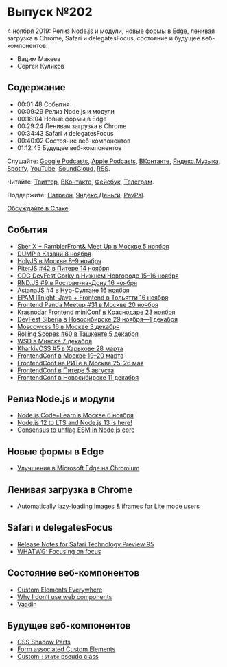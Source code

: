 # Выпуск №202

4 ноября 2019: Релиз Node.js и модули, новые формы в Edge, ленивая загрузка в Chrome, Safari и delegatesFocus, состояние и будущее веб-компонентов.

- Вадим Макеев
- Сергей Куликов

## Содержание

- 00:01:48 События
- 00:09:29 Релиз Node.js и модули
- 00:18:04 Новые формы в Edge
- 00:29:24 Ленивая загрузка в Chrome
- 00:34:43 Safari и delegatesFocus
- 00:40:02 Состояние веб-компонентов
- 01:12:45 Будущее веб-компонентов

Слушайте: [Google Podcasts](https://podcasts.google.com/?feed=aHR0cHM6Ly93ZWItc3RhbmRhcmRzLnJ1L3BvZGNhc3QvZmVlZC8), [Apple Podcasts](https://itunes.apple.com/podcast/id1080500016), [ВКонтакте](https://vk.com/podcasts-32017543), [Яндекс.Музыка](https://music.yandex.ru/album/6245956), [Spotify](https://open.spotify.com/show/3rzAcADjpBpXt73L0epTjV), [YouTube](https://www.youtube.com/playlist?list=PLMBnwIwFEFHcwuevhsNXkFTcadeX5R1Go), [SoundCloud](https://soundcloud.com/web-standards), [RSS](https://web-standards.ru/podcast/feed/).

Читайте: [Твиттер](https://twitter.com/webstandards_ru), [ВКонтакте](https://vk.com/webstandards_ru), [Фейсбук](https://www.facebook.com/webstandardsru), [Телеграм](https://t.me/webstandards_ru).

Поддержите: [Патреон](https://www.patreon.com/webstandards_ru), [Яндекс.Деньги](https://money.yandex.ru/to/41001119329753), [PayPal](https://www.paypal.me/pepelsbey).

[Обсуждайте в Слаке](http://slack.web-standards.ru/).

## События

- [Sber X + RamblerFront& Meet Up в Москве 5 ноября](https://rambler-co-e-org.timepad.ru/event/1094510/)
- [DUMP в Казани 8 ноября](https://dump-kazan.ru/)
- [HolyJS в Москве 8–9 ноября](https://holyjs-moscow.ru/)
- [PiterJS #42 в Питере 14 ноября](https://medium.com/p/d760cebdb79c)
- [GDG DevFest Gorky в Нижнем Новгороде 15–16 ноября](https://devfest.gdgnn.ru/)
- [RND.JS #9 в Ростове-на-Дону 16 ноября](https://rndjs.timepad.ru/event/1101076/)
- [AstanaJS #4 в Нур-Султане 16 ноября](https://astanajs.kz)
- [EPAM ITnight: Java + Frontend в Тольятти 16 ноября](https://events.epam.com/events/itnight-togliatti)
- [Frontend Panda Meetup #31 в Москве 20 ноября](https://panda-meetup.ru/msk-frontend-meetup-5)
- [Krasnodar Frontend miniConf в Краснодаре 23 ноября](https://krd.dev/events/16)
- [DevFest Siberia в Новосибирске 29 ноября—1 декабря](https://gdg-siberia.com/)
- [Moscowcss 16 в Москве 3 декабря](https://moscowcss.timepad.ru/event/1105058/)
- [Rolling Scopes #60 в Ташкенте 5 декабря](https://community-z.com/events/rs60-tashkent/)
- [WSD в Минске 7 декабря](https://wsd.events/2019/12/07/)
- [KharkivCSS #5 в Харькове 28 марта](http://kharkivcss.org/)
- [FrontendConf в Москве 19–20 марта](https://frontendconf.ru/moscow/2020)
- [FrontendConf на РИТе в Москве 25–26 мая](https://ritfest.ru/2020)
- [FrontendConf в Питере 5 августа](https://frontendconf.ru/spb/2020)
- [FrontendConf в Новосибирске 11 декабря](https://frontendconf.ru/)

## Релиз Node.js и модули

- [Node.js Code+Learn в Москве 6 ноября](https://medium.com/p/fd997241c77)
- [Node.js 12 to LTS and Node.js 13 is here!](https://medium.com/p/e28d6a4a2bd)
- [Consensus to unflag ESM in Node.js core](https://twitter.com/MylesBorins/status/1189618753065144322)

## Новые формы в Edge

- [Улучшения в Microsoft Edge на Chromium](https://habr.com/p/472268/)

## Ленивая загрузка в Chrome

- [Automatically lazy-loading images & iframes for Lite mode users](https://blog.chromium.org/2019/10/automatically-lazy-loading-offscreen.html)

## Safari и delegatesFocus

- [Release Notes for Safari Technology Preview 95](https://webkit.org/blog/9621/release-notes-for-safari-technology-preview-95/)
- [WHATWG: Focusing on focus](https://blog.whatwg.org/focusing-on-focus)

## Состояние веб-компонентов

- [Custom Elements Everywhere](https://custom-elements-everywhere.com/)
- [Why I don’t use web components](https://dev.to/richharris/why-i-don-t-use-web-components-2cia)
- [Vaadin](https://vaadin.com/)

## Будущее веб-компонентов

- [CSS Shadow Parts](https://github.com/fergald/docs/blob/master/explainers/css-shadow-parts-1.md)
- [Form associated Custom Elements](https://web.dev/more-capable-form-controls/)
- [Custom `:state` pseudo class](https://github.com/w3c/webcomponents/blob/gh-pages/proposals/custom-states-and-state-pseudo-class.md)
